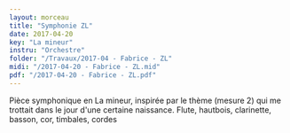 ```yaml
---
layout: morceau
title: "Symphonie ZL"
date: 2017-04-20
key: "La mineur"
instru: "Orchestre"
folder: "/Travaux/2017-04 - Fabrice - ZL"
midi: "/2017-04-20 - Fabrice - ZL.mid"
pdf: "/2017-04-20 - Fabrice - ZL.pdf"
---
```


Pièce symphonique en La mineur, inspirée par le thème (mesure 2) qui me trottait dans le jour d'une certaine naissance.
Flute, hautbois, clarinette, basson, cor, timbales, cordes
